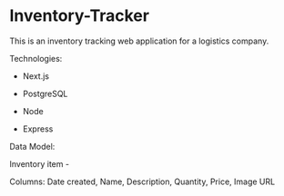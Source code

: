 # Inventory-Tracker

This is an inventory tracking web application for a logistics company.

Technologies:

* Next.js

* PostgreSQL

* Node

* Express


Data Model:

Inventory item -

Columns: Date created, Name, Description, Quantity, Price, Image URL